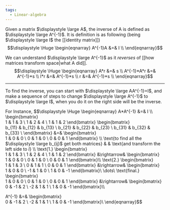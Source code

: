 ```yaml
---
tags:
  - Linear-algebra
---
```

Given a matrix $\displaystyle \large A$, the inverse of A is defined as $\displaystyle \large A^{-1}$.
It is definition is as following (being $\displaystyle \large I$ the [[identity matrix]])
$$\displaystyle \Huge \begin{eqnarray} 
A^{-1}A &=& I \\
\end{eqnarray}$$

We can understand $\displaystyle \large A^{-1}$ as it *reverses* of [[how matrices transform space|what A did]].
$$\displaystyle \Huge \begin{eqnarray} 
A*r &=& s \\
A^{-1}*A*r &=& A^{-1}*s \\
I*r &=& A^{-1}*s \\
r &=& A^{-1}*s \\
\end{eqnarray}$$

---

To find the inverse, you can start with $\displaystyle \large AA^{-1}=I$, and make a sequence of steps to change $\displaystyle \large A^{-1}$ to $\displaystyle \large I$, when you do it on the right side will be the inverse.

For Instance,
$$\displaystyle \Huge \begin{eqnarray} 
A*A^{-1} &=& I \\\\
\begin{bmatrix}  
1 & 1 & 3 \\ 
1 & 2 & 4 \\ 
1 & 1 & 2 
\end{bmatrix}
\begin{bmatrix}  
b_{11} & b_{12} & b_{13} \\ 
b_{21} & b_{22} & b_{23} \\ 
b_{31} & b_{32} & b_{33} \\ 
\end{bmatrix}
&=&
\begin{bmatrix}  
1 & 0 & 0 \\ 
0 & 1 & 0 \\ 
0 & 0 & 1 
\end{bmatrix}
\\\\
\text{to find all the $\displaystyle \large b_{ij}$ get both matrices}
& &
\text{and transform the left side to $I$}
\\\\
\text{1.}
\begin{bmatrix}  
1 & 1 & 3 \\ 
1 & 2 & 4 \\ 
1 & 1 & 2 
\end{bmatrix}
&\rightarrow&
\begin{bmatrix}  
1 & 0 & 0 \\ 
0 & 1 & 0 \\ 
0 & 0 & 1 
\end{bmatrix}\\\\
\text{2.}
\begin{bmatrix}  
1 & 1 & 3 \\ 
0 & 1 & 1 \\ 
0 & 0 & 1 
\end{bmatrix}
&\rightarrow&
\begin{bmatrix}  
1 & 0 & 0 \\ 
-1 & 1 & 0 \\ 
1 & 0 & -1 
\end{bmatrix}\\
\dots\\
\text{final.}
\begin{bmatrix}  
1 & 0 & 0 \\ 
0 & 1 & 0 \\ 
0 & 0 & 1 
\end{bmatrix}
&\rightarrow&
\begin{bmatrix}  
0 & -1 & 2 \\ 
-2 & 1 & 1 \\ 
1 & 0 & -1 
\end{bmatrix}\\\\

A^{-1} &=& 
\begin{bmatrix}  
0 & -1 & 2 \\ 
-2 & 1 & 1 \\ 
1 & 0 & -1 
\end{bmatrix}\\
\end{eqnarray}$$

